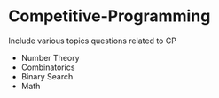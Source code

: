 # Competitive-Programming

Include various topics questions related to CP
* Number Theory
* Combinatorics
* Binary Search
* Math
